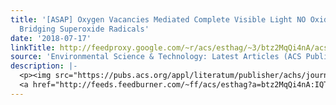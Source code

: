 ```yaml
---
title: '[ASAP] Oxygen Vacancies Mediated Complete Visible Light NO Oxidation via Side-On
  Bridging Superoxide Radicals'
date: '2018-07-17'
linkTitle: http://feedproxy.google.com/~r/acs/esthag/~3/btz2MqQi4nA/acs.est.8b01849
source: 'Environmental Science & Technology: Latest Articles (ACS Publications)'
description: |-
  <p><img src="https://pubs.acs.org/appl/literatum/publisher/achs/journals/content/esthag/0/esthag.ahead-of-print/acs.est.8b01849/20180717/images/medium/es-2018-01849j_0005.gif" alt="TOC Graphic"/></p><div><cite>Environmental Science & Technology</cite></div><div>DOI: 10.1021/acs.est.8b01849</div><div class="feedflare">
  <a href="http://feeds.feedburner.com/~ff/acs/esthag?a=btz2MqQi4nA:IQTzPnNhqmc:yIl2AUoC8zA"><img src="http://feeds.feedburner.com/~ff/acs/esthag?d=yIl2AUoC8zA" border="0"></img></a>
---
```

